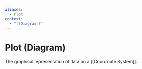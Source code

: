 ```yaml
---
aliases:
  - Plot
context:
  - "[[Diagram]]"
---
```


# Plot (Diagram)

The graphical representation of data on a [[Coordinate System]].
